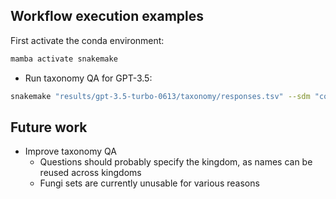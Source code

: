 ## Workflow execution examples

First activate the conda environment:

```bash
mamba activate snakemake
```

* Run taxonomy QA for GPT-3.5:

```bash
snakemake "results/gpt-3.5-turbo-0613/taxonomy/responses.tsv" --sdm "conda" -c 8 --configfile "config/gpt-3.5-turbo-0613.yml"
```

## Future work

* Improve taxonomy QA
    * Questions should probably specify the kingdom, as names can be reused across kingdoms
    * Fungi sets are currently unusable for various reasons

